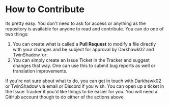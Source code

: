 # How to Contribute

Its pretty easy. You don't need to ask for access or anything as the repository is available for anyone to read and contribute. You can do one of two things:

1. You can create what is called a **Pull Request** to modify a file directly with your changes and be subject for approval by Darkhawk02 and TwinShadow. or:
2. You can simply create an Issue Ticket in the Tracker and suggest changes that way. One can use this to submit bug reports as well or translation improvements.

If you're not sure about what to do, you can get in touch with Darkhawk02 or TwinShadow via email or Discord if you wish. You can open up a ticket in the Issue Tracker if you'd like things to be easier for you. You will need a GitHub account though to do either of the actions above.